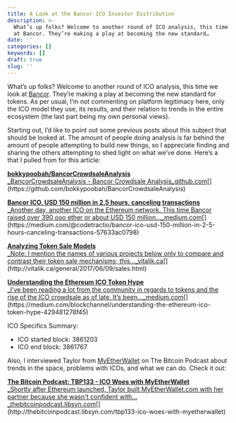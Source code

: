 ```yaml
---
title: A Look at the Bancor ICO Investor Distribution
description: >-
  What’s up folks? Welcome to another round of ICO analysis, this time we look
  at Bancor. They’re making a play at becoming the new standard…
date: ''
categories: []
keywords: []
draft: true
slug: ''
---
```


What’s up folks? Welcome to another round of ICO analysis, this time we look at [Bancor](https://bancor.network/). They’re making a play at becoming the new standard for tokens. As per usual, I’m not commenting on platform legitimacy here, only the ICO model they use, its results, and their relation to trends in the entire ecosystem (the last part being my own personal views).

Starting out, I’d like to point out some previous posts about this subject that should be looked at. The amount of people doing analysis is far behind the amount of people attempting to build new things, so I appreciate finding and sharing the others attempting to shed light on what we’ve done. Here’s a that I pulled from for this article:

[**bokkypoobah/BancorCrowdsaleAnalysis**  
_BancorCrowdsaleAnalysis - Bancor Crowdsale Analysis_github.com](https://github.com/bokkypoobah/BancorCrowdsaleAnalysis "https://github.com/bokkypoobah/BancorCrowdsaleAnalysis")[](https://github.com/bokkypoobah/BancorCrowdsaleAnalysis)

[**Bancor ICO, USD 150 million in 2.5 hours, canceling transactions**  
_Another day, another ICO on the Ethereum network. This time Bancor raised over 390,ooo ether or about USD 150 million…_medium.com](https://medium.com/@codetractio/bancor-ico-usd-150-million-in-2-5-hours-canceling-transactions-57633ac0798 "https://medium.com/@codetractio/bancor-ico-usd-150-million-in-2-5-hours-canceling-transactions-57633ac0798")[](https://medium.com/@codetractio/bancor-ico-usd-150-million-in-2-5-hours-canceling-transactions-57633ac0798)

[**Analyzing Token Sale Models**  
_Note: I mention the names of various projects below only to compare and contrast their token sale mechanisms; this…_vitalik.ca](http://vitalik.ca/general/2017/06/09/sales.html "http://vitalik.ca/general/2017/06/09/sales.html")[](http://vitalik.ca/general/2017/06/09/sales.html)

[**Understanding the Ethereum ICO Token Hype**  
_I’ve been reading a lot from the community in regards to tokens and the rise of the ICO crowdsale as of late. It’s been…_medium.com](https://medium.com/blockchannel/understanding-the-ethereum-ico-token-hype-429481278f45 "https://medium.com/blockchannel/understanding-the-ethereum-ico-token-hype-429481278f45")[](https://medium.com/blockchannel/understanding-the-ethereum-ico-token-hype-429481278f45)

ICO Specifics Summary: 

*   ICO started block: 3861203
*   ICO end block: 3861767

  

Also, I interviewed Taylor from [MyEtherWallet](https://medium.com/u/a9af0d538df5) on The Bitcoin Podcast about trends in the space, problems with ICOs, and what we can do. Check it out:

[**The Bitcoin Podcast: TBP133 - ICO Woes with MyEtherWallet**  
_Shortly after Ethereum launched, Taylor built MyEtherWallet.com with her partner because she wasn't confident with…_thebitcoinpodcast.libsyn.com](http://thebitcoinpodcast.libsyn.com/tbp133-ico-woes-with-myetherwallet "http://thebitcoinpodcast.libsyn.com/tbp133-ico-woes-with-myetherwallet")[](http://thebitcoinpodcast.libsyn.com/tbp133-ico-woes-with-myetherwallet)
